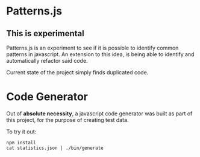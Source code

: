 # Patterns.js

## This is experimental

Patterns.js is an experiment to see if it is possible to identify common patterns in javascript. An extension to this idea, is being able to identify and automatically refactor said code.

Current state of the project simply finds duplicated code.

# Code Generator

Out of **absolute necessity**, a javascript code generator was built as part of this project, for the purpose of creating test data.

To try it out:

```
npm install
cat statistics.json | ./bin/generate
```
